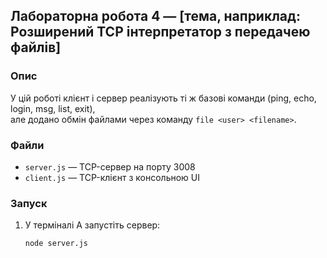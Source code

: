 ## Лабораторна робота 4 — [тема, наприклад: Розширений TCP інтерпретатор з передачею файлів]

### Опис
У цій роботі клієнт і сервер реалізують ті ж базові команди (ping, echo, login, msg, list, exit),  
але додано обмін файлами через команду `file <user> <filename>`.

### Файли
- `server.js` — TCP-сервер на порту 3008
- `client.js` — TCP-клієнт з консольною UI

### Запуск

1. У терміналі A запустіть сервер:
   ```bash
   node server.js